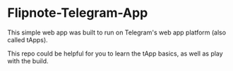 # Flipnote-Telegram-App
This simple web app was built to run on Telegram's web app platform (also called tApps).

This repo could be helpful for you to learn the tApp basics, as well as play with the build.


